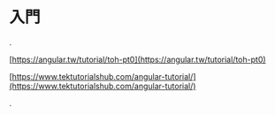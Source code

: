# 入門

.

[https://angular.tw/tutorial/toh-pt0](https://angular.tw/tutorial/toh-pt0)

[https://www.tektutorialshub.com/angular-tutorial/](https://www.tektutorialshub.com/angular-tutorial/)

.

